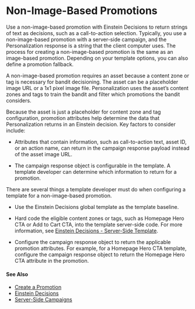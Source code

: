 

# Non-Image-Based Promotions

Use a non-image-based promotion with Einstein Decisions to return strings of
text as decisions, such as a call-to-action selection. Typically, you use a
non-image-based promotion with a server-side campaign, and the Personalization
response is a string that the client computer uses. The process for creating a
non-image-based promotion is the same as an image-based promotion. Depending
on your template options, you can also define a promotion fallback.

A non-image-based promotion requires an asset because a content zone or tag is
necessary for bandit decisioning. The asset can be a placeholder image URL or
a 1x1 pixel image file. Personalization uses the asset’s content zones and
tags to train the bandit and filter which promotions the bandit considers.

Because the asset is just a placeholder for content zone and tag
configuration, promotion attributes help determine the data that
Personalization returns in an Einstein decision. Key factors to consider
include:

  * Attributes that contain information, such as call-to-action text, asset ID, or an action name, can return in the campaign response payload instead of the asset image URL.

  * The campaign response object is configurable in the template. A template developer can determine which information to return for a promotion.

There are several things a template developer must do when configuring a
template for a non-image-based promotion.

  * Use the Einstein Decisions global template as the template baseline.

  * Hard code the eligible content zones or tags, such as Homepage Hero CTA or Add to Cart CTA, into the template server-side code. For more information, see [Einstein Decisions - Server-Side Template](https://developer.salesforce.com/docs/marketing/personalization/guide/einstein-decisions-server-side-template.html).

  * Configure the campaign response object to return the applicable promotion attributes. For example, for a Homepage Hero CTA template, configure the campaign response object to return the Homepage Hero CTA attribute in the promotion.

#### See Also

  * [Create a Promotion](https://help.salesforce.com/s/articleView?id=sf.mc_pers_promotion_create.htm&language=en_US&type=5 "Create a campaign promotion to offer special deals and promote specific products. When creating a promotion, the only required information is the name and the URL of the landing page. For a promotion to return in a campaign, you must have an asset associated with the promotion. Adding eligibility criteria, promotion attributes, and related catalog objects is recommended. A promotion attribute determines which promotions appear in a campaign. Personalization uses related catalog objects to track and measure customer affinities across item types in your catalog.")
  * [Einstein Decisions](https://help.salesforce.com/s/articleView?id=sf.mc_pers_einstein_decision.htm&language=en_US&type=5 "When a user views a promotion on your website, Marketing Cloud Personalization captures the user's context—including whether they’re a returning visitor, the device they’re using, and other information that provides insight into that user. Einstein Decisions, Personalization’s machine learning approach for next-best-offer decisioning, uses that context to predict the value of showing a specific offer to a particular user.")
  * [Server-Side Campaigns](https://help.salesforce.com/s/articleView?id=sf.mc_pers_server_side_campaign.htm&language=en_US&type=5 "Server-side campaigns integrate testing and personalization at the server-to-server level. While Marketing Cloud Personalization handles the campaign logic, you need a developer to write the code to call the appropriate APIs and provide information about the website visitor.")

